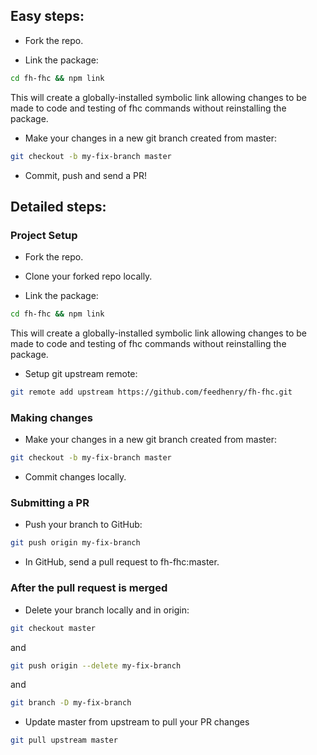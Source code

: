 ## Easy steps:

* Fork the repo.

* Link the package:
 ```sh
 cd fh-fhc && npm link
  ```

 This will create a globally-installed symbolic link allowing changes to be made to code and testing of fhc commands without reinstalling the package.
* Make your changes in a new git branch created from master:
 ```sh
 git checkout -b my-fix-branch master
  ```

* Commit, push and send a PR!

## Detailed steps:
### Project Setup
* Fork the repo.

* Clone your forked repo locally.

* Link the package:
 ```sh
 cd fh-fhc && npm link
  ```

 This will create a globally-installed symbolic link allowing changes to be made to code and testing of fhc commands without reinstalling the package.

* Setup git upstream remote:
 ```sh
 git remote add upstream https://github.com/feedhenry/fh-fhc.git
  ```

### Making changes

* Make your changes in a new git branch created from master:
 ```sh
 git checkout -b my-fix-branch master
  ```

* Commit changes locally.

### Submitting a PR
* Push your branch to GitHub:
 ```sh
 git push origin my-fix-branch
  ```

* In GitHub, send a pull request to fh-fhc:master.

### After the pull request is merged
* Delete your branch locally and in origin:
 ```sh
 git checkout master
  ```
 and
 ```sh
 git push origin --delete my-fix-branch
  ```
 and
 ```sh
 git branch -D my-fix-branch
  ```

* Update master from upstream to pull your PR changes
 ```sh
 git pull upstream master
  ```